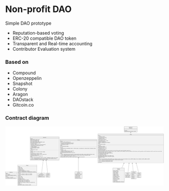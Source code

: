 # Non-profit DAO

Simple DAO prototype

- Reputation-based voting
- ERC-20 compatible DAO token
- Transparent and Real-time accounting
- Contributor Evaluation system

### Based on

- Compound
- Openzeppelin
- Snapshot
- Colony
- Aragon
- DAOstack
- Gitcoin.co

### Contract diagram

![Contract diagram](./non-profit-dao-contracts.svg)
